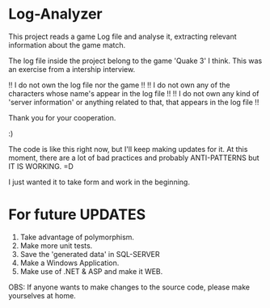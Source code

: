 # Log-Analyzer
This project reads a game Log file and analyse it, extracting relevant information about the game match.

The log file inside the project belong to the game 'Quake 3' I think. This was an exercise from a intership interview.

!! I do not own the log file nor the game !!
!! I do not own any of the characters whose name's appear in the log file !!
!! I do not own any kind of 'server information' or anything related to that, that appears in the log file !!

Thank you for your cooperation.

:)



The code is like this right now, but I'll keep making updates for it. At this moment, there are a lot of bad practices and probably ANTI-PATTERNS but IT IS WORKING. =D 

I just wanted it to take form and work in the beginning.

# For future UPDATES #
1. Take advantage of polymorphism.
2. Make more unit tests.
3. Save the 'generated data' in SQL-SERVER
4. Make a Windows Application.
5. Make use of .NET & ASP and make it WEB.

OBS: If anyone wants to make changes to the source code, please make yourselves at home.
